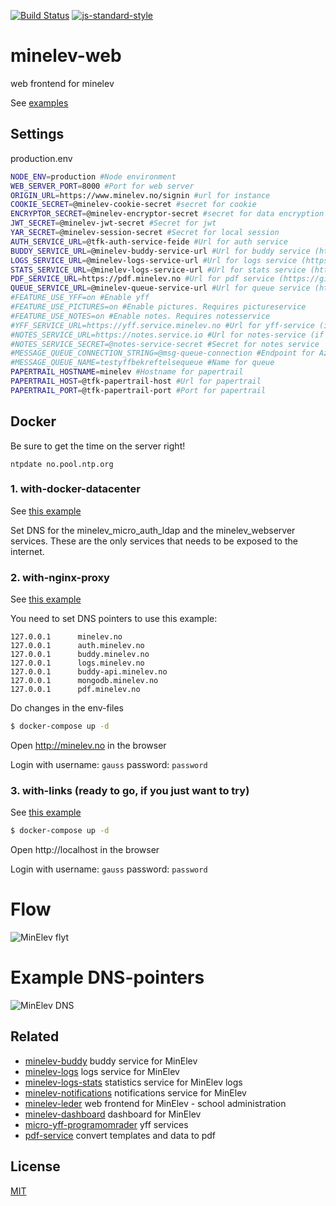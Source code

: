 [![Build Status](https://travis-ci.org/telemark/minelev-web.svg?branch=master)](https://travis-ci.org/telemark/minelev-web)
[![js-standard-style](https://img.shields.io/badge/code%20style-standard-brightgreen.svg?style=flat)](https://github.com/feross/standard)

# minelev-web

web frontend for minelev

See [examples](docs/examples)

## Settings

production.env

```bash
NODE_ENV=production #Node environment
WEB_SERVER_PORT=8000 #Port for web server
ORIGIN_URL=https://www.minelev.no/signin #url for instance
COOKIE_SECRET=@minelev-cookie-secret #secret for cookie
ENCRYPTOR_SECRET=@minelev-encryptor-secret #secret for data encryption
JWT_SECRET=@minelev-jwt-secret #Secret for jwt
YAR_SECRET=@minelev-session-secret #Secret for local session
AUTH_SERVICE_URL=@tfk-auth-service-feide #Url for auth service
BUDDY_SERVICE_URL=@minelev-buddy-service-url #Url for buddy service (https://github.com/telemark/minelev-buddy)
LOGS_SERVICE_URL=@minelev-logs-service-url #Url for logs service (https://github.com/telemark/minelev-logs)
STATS_SERVICE_URL=@minelev-logs-service-url #Url for stats service (https://github.com/telemark/minelev-logs-stats)
PDF_SERVICE_URL=https://pdf.minelev.no #Url for pdf service (https://github.com/telemark/pdftemplater-webservice-docker)
QUEUE_SERVICE_URL=@minelev-queue-service-url #Url for queue service (https://github.com/telemark/minelev-logs)
#FEATURE_USE_YFF=on #Enable yff
#FEATURE_USE_PICTURES=on #Enable pictures. Requires pictureservice
#FEATURE_USE_NOTES=on #Enable notes. Requires notesservice
#YFF_SERVICE_URL=https://yff.service.minelev.no #Url for yff-service (if enabled) (https://github.com/telemark/micro-yff-programomrader)
#NOTES_SERVICE_URL=https://notes.service.io #Url for notes-service (if enabled) (https://github.com/telemark/micro-sikker-sone-queue)
#NOTES_SERVICE_SECRET=@notes-service-secret #Secret for notes service
#MESSAGE_QUEUE_CONNECTION_STRING=@msg-queue-connection #Endpoint for Azure messages queue namespace
#MESSAGE_QUEUE_NAME=testyffbekreftelsequeue #Name for queue
PAPERTRAIL_HOSTNAME=minelev #Hostname for papertrail
PAPERTRAIL_HOST=@tfk-papertrail-host #Url for papertrail
PAPERTRAIL_PORT=@tfk-papertrail-port #Port for papertrail
```

## Docker

Be sure to get the time on the server right!

`ntpdate no.pool.ntp.org`

### 1. with-docker-datacenter

See [this example](docs/examples/with-docker-datacenter)

Set DNS for the minelev_micro_auth_ldap and the minelev_webserver services.
These are the only services that needs to be exposed to the internet.

### 2. with-nginx-proxy

See [this example](docs/examples/with-nginx-proxy)

You need to set DNS pointers to use this example:

```
127.0.0.1      minelev.no
127.0.0.1      auth.minelev.no
127.0.0.1      buddy.minelev.no
127.0.0.1      logs.minelev.no
127.0.0.1      buddy-api.minelev.no
127.0.0.1      mongodb.minelev.no
127.0.0.1      pdf.minelev.no
```

Do changes in the env-files

```bash
$ docker-compose up -d
```

Open http://minelev.no in the browser

Login with username: `gauss` password: `password`

### 3. with-links (ready to go, if you just want to try)

See [this example](docs/examples/with-links)

```bash
$ docker-compose up -d
```

Open http://localhost in the browser

Login with username: `gauss` password: `password`

# Flow

![MinElev flyt](http://bildr.no/image/Nks0MHNs.jpeg)

# Example DNS-pointers

![MinElev DNS](http://bildr.no/image/QURTR3lz.jpeg)

## Related

- [minelev-buddy](https://github.com/telemark/minelev-buddy) buddy service for MinElev
- [minelev-logs](https://github.com/telemark/minelev-logs) logs service for MinElev
- [minelev-logs-stats](https://github.com/telemark/minelev-logs-stats) statistics service for MinElev logs
- [minelev-notifications](https://github.com/telemark/minelev-notifications) notifications service for MinElev
- [minelev-leder](https://github.com/telemark/minelev-leder) web frontend for MinElev - school administration
- [minelev-dashboard](https://github.com/telemark/minelev-dashboard) dashboard for MinElev
- [micro-yff-programomrader](https://github.com/telemark/micro-yff-programomrader) yff services
- [pdf-service](https://github.com/telemark/pdftemplater-webservice-docker) convert templates and data to pdf

## License

[MIT](LICENSE)
